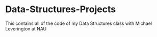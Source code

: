 # Data-Structures-Projects
This contains all of the code of my Data Structures class with Michael Leverington at NAU
